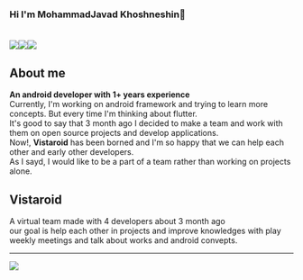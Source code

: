 ### Hi I'm MohammadJavad Khoshneshin👋  <br><br>
<!-- <a href="linkedin.com/in/mrkhoshneshin"><img src="https://img.shields.io/badge/Gmail-D14836?style=for-the-badge&logo=gmail&logoColor=white"></a>
<a href="gmail.com/mrkhoshneshin"><img src="https://img.shields.io/badge/LinkedIn-0077B5?style=for-the-badge&logo=linkedin&logoColor=white"></a> -->
<img src="https://img.shields.io/badge/Gmail-D14836?style=for-the-badge&logo=gmail&logoColor=white"/><img src="https://img.shields.io/badge/LinkedIn-0077B5?style=for-the-badge&logo=linkedin&logoColor=white"/><img src="https://img.shields.io/badge/Instagram-E4405F?style=for-the-badge&logo=instagram&logoColor=white"/>
<h2>About me</h2>
<b>An android developer with <b>1+</b> years experience<br></b>
Currently, I'm working on android framework and trying to learn more concepts. But every time I'm thinking about flutter.<br>
It's good to say that 3 month ago I decided to make a team and work with them on open source projects and develop applications.<br>
Now!, <b>Vistaroid</b> has been borned and I'm so happy that we can help each other and early other developers.<br>
As I sayd, I would like to be a part of a team rather than working on projects alone.<br>
<h2>Vistaroid</h2>
A virtual team made with 4 developers about 3 month ago<br>
our goal is help each other in projects and improve knowledges with play weekly meetings and talk about works and android convepts.
<hr>
<a href="https://github.com/ghost1372">
<img align="center" src="https://github-readme-stats.vercel.app/api?username=mrkhoshneshin&show_icons=true&count_private=true&include_all_commits=true" /></a>
